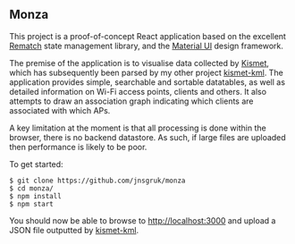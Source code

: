 ## Monza

This project is a proof-of-concept React application based on the excellent [Rematch](https://github.com/rematch/rematch) state management library, and the [Material UI](https://github.com/mui-org/material-ui) design framework.

The premise of the application is to visualise data collected by [Kismet](https://github.com/kismetwireless/kismet), which has subsequently been parsed by my other project [kismet-kml](https://github.com/jnsgruk/kismet-kml). The application provides simple, searchable and sortable datatables, as well as detailed information on Wi-Fi access points, clients and others. It also attempts to draw an association graph indicating which clients are associated with which APs.

A key limitation at the moment is that all processing is done within the browser, there is no backend datastore. As such, if large files are uploaded then performance is likely to be poor.

To get started:

```
$ git clone https://github.com/jnsgruk/monza
$ cd monza/
$ npm install
$ npm start
```

You should now be able to browse to [http://localhost:3000](http://localhost:3000) and upload a JSON file outputted by [kismet-kml](https://github.com/jnsgruk/kismet-kml).

